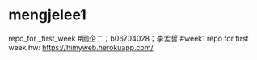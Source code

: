 # mengjelee1
repo_for _first_week
#國企二；b06704028；李孟哲
#week1
repo for first week hw: https://himyweb.herokuapp.com/
